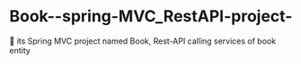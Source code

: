# Book--spring-MVC_RestAPI-project-
🔸 its Spring MVC project named Book, Rest-API calling services of book entity
